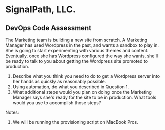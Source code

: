 # SignalPath, LLC.
## DevOps Code Assessment
The Marketing team is building a new site from scratch. A Marketing Manager has used Wordpress in the past, and wants a sandbox to play in. She is going to start experimenting with various themes and content. Eventually, once she has Wordpress configured the way she wants, she'll be ready to talk to you about getting the Wordpress site promoted to production.

1. Describe what you think you need to do to get a Wordpress server into her hands as quickly as reasonably possible.
1. Using automation, do what you described in Question 1.
1. What additional steps would you plan on doing once the Marketing Manager says she's ready for the site to be in production. What tools would you use to accomplish those steps?

Notes:
1. We will be running the provisioning script on MacBook Pros.
